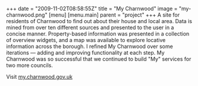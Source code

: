 +++
date = "2009-11-02T08:58:55Z"
title = "My Charnwood"
image = "my-charnwood.png"
[menu]
  [menu.main]
    parent = "project"
+++
A site for residents of Charnwood to find out about their house and local area. Data is mined from over ten different sources and presented to the user in a concise manner. Property-based information was presented in a collection of overview widgets, and a map was available to explore locative information across the borough.  I refined My Charnwood over some iterations &mdash; adding and improving functionality at each step. My Charnwood was so successful that we continued to build "My" services for two more councils.

Visit [my.charnwood.gov.uk](http://my.charnwood.gov.uk/)
